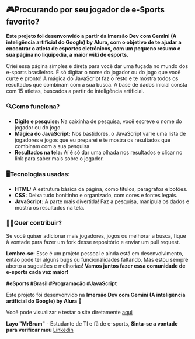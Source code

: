##  🎮**Procurando por seu jogador de e-Sports favorito?**
**Este projeto foi desenvonvido a partir da Imersão Dev com Gemini (A inteligência artificial do Google) by Alura, com o objetivo de te ajudar a encontrar o atleta de esportes eletrônicos, com um pequeno resumo e sua página no liquipedia, a maior wiki de esports.** 

Criei essa página simples e direta para você dar uma fuçada no mundo dos e-sports brasileiros. É só digitar o nome do jogador ou do jogo que você curte e pronto! A mágica do JavaScript faz o resto e te mostra todos os resultados que combinam com a sua busca.
A base de dados inicial consta com 15 atletas, buscados a partir de inteligência artificial.

### 🔍**Como funciona?**

* **Digite e pesquise:** Na caixinha de pesquisa, você escreve o nome do jogador ou do jogo. 
* **Mágica do JavaScript:** Nos bastidores, o JavaScript varre uma lista de jogadores e jogos que eu preparei e te mostra os resultados que combinam com a sua pesquisa.
* **Resultados na tela:** Aí é só dar uma olhada nos resultados e clicar no link para saber mais sobre o jogador.

### 🖥️**Tecnologias usadas:**

* **HTML:** A estrutura básica da página, como títulos, parágrafos e botões.
* **CSS:** Deixa tudo bonitinho e organizado, com cores e fontes legais.
* **JavaScript:** A parte mais divertida! Faz a pesquisa, manipula os dados e mostra os resultados na tela.

### 👨‍💻**Quer contribuir?**

Se você quiser adicionar mais jogadores, jogos ou melhorar a busca, fique à vontade para fazer um fork desse repositório e enviar um pull request. 

**Lembre-se:** Esse é um projeto pessoal e ainda está em desenvolvimento, então pode ter alguns bugs ou funcionalidades faltando. Mas estou sempre aberto a sugestões e melhorias!
**Vamos juntos fazer essa comunidade de e-sports cada vez maior!** 

**#eSports #Brasil #Programação #JavaScript**

Este projeto foi desenvonvido na **Imersão Dev com Gemini (A inteligência artificial do Google) by Alura 🚀**

Você pode visualizar e testar o site diretamente [aqui](https://jogadores-de-e-sports.vercel.app)

**Layo "MrBrum"** - Estudante de TI e fã de e-sports, 
**Sinta-se a vontade para verificar meu** [Linkedin](https://www.linkedin.com/in/layo-brum/)
